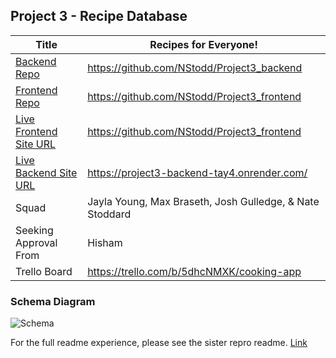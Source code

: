 ## Project 3 - Recipe Database

|Title|Recipes for Everyone!|
|-|-|
|[Backend Repo](https://github.com/NStodd/Project3_backend)|https://github.com/NStodd/Project3_backend|
|[Frontend Repo](https://github.com/NStodd/Project3_frontend)|https://github.com/NStodd/Project3_frontend|
|[Live Frontend Site URL](https://eloquent-lamington-0aa9c1.netlify.app/)|https://github.com/NStodd/Project3_frontend|
|[Live Backend Site URL](https://project3-backend-tay4.onrender.com/)|https://project3-backend-tay4.onrender.com/
|Squad|Jayla Young, Max Braseth, Josh Gulledge, & Nate Stoddard|
|Seeking Approval From| Hisham |
|Trello Board|https://trello.com/b/5dhcNMXK/cooking-app|

### Schema Diagram
![Schema](https://i.imgur.com/dNGNfpf.png)


For the full readme experience, please see the sister repro readme.
[Link](https://github.com/NStodd/Project3_frontend/blob/dev/README.md)
